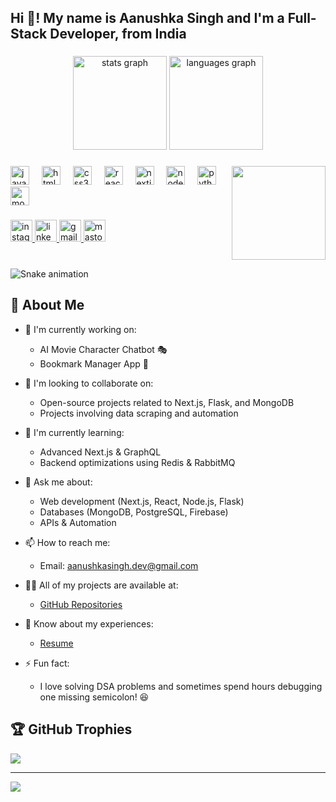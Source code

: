 <h2 align="left">Hi 👋! My name is Aanushka Singh and I'm a Full-Stack Developer, from India</h2>

###
<div align="center">
  <img src="https://github-readme-stats.vercel.app/api?username=Aanushka001&theme=one_dark_pro&hide_title=false&hide_rank=false&show_icons=true&include_all_commits=true&count_private=true&disable_animations=false&locale=en&hide_border=false" height="150" alt="stats graph"  />
  <img src="https://github-readme-stats.vercel.app/api/top-langs?username=Aanushka001&locale=en&hide_title=false&layout=compact&card_width=320&langs_count=5&theme=one_dark_pro&hide_border=false" height="150" alt="languages graph"  />
</div>

###
<img align="right" height="150" src="https://i.imgflip.com/65efzo.gif"  />

###
<div align="left">
  <img src="https://cdn.jsdelivr.net/gh/devicons/devicon/icons/javascript/javascript-original.svg" height="30" alt="javascript logo"  />
  <img width="12" />
  <img src="https://cdn.jsdelivr.net/gh/devicons/devicon/icons/html5/html5-original.svg" height="30" alt="html5 logo"  />
  <img width="12" />
  <img src="https://cdn.jsdelivr.net/gh/devicons/devicon/icons/css3/css3-original.svg" height="30" alt="css3 logo"  />
  <img width="12" />
  <img src="https://cdn.jsdelivr.net/gh/devicons/devicon/icons/react/react-original.svg" height="30" alt="react logo"  />
  <img width="12" />
  <img src="https://cdn.jsdelivr.net/gh/devicons/devicon/icons/nextjs/nextjs-original.svg" height="30" alt="nextjs logo"  />
  <img width="12" />
  <img src="https://cdn.jsdelivr.net/gh/devicons/devicon/icons/nodejs/nodejs-original.svg" height="30" alt="nodejs logo"  />
  <img width="12" />
  <img src="https://cdn.jsdelivr.net/gh/devicons/devicon/icons/python/python-original.svg" height="30" alt="python logo"  />
  <img width="12" />
  <img src="https://cdn.jsdelivr.net/gh/devicons/devicon/icons/mongodb/mongodb-original.svg" height="30" alt="mongodb logo"  />
</div>

###
<div align="left">
  <a href="https://instagram.com/Aanushka SIngh">
    <img src="https://img.shields.io/static/v1?message=Instagram&logo=instagram&label=&color=E4405F&logoColor=white&labelColor=&style=for-the-badge" height="35" alt="instagram logo"  />
  </a>
  <a href="https://www.linkedin.com/in/aanushka-singh-5bab49223/">
    <img src="https://img.shields.io/static/v1?message=LinkedIn&logo=linkedin&label=&color=0077B5&logoColor=white&labelColor=&style=for-the-badge" height="35" alt="linkedin logo"  />
  </a>
  <a href="mailto:aanushkasingh328@gmail.com">
    <img src="https://img.shields.io/static/v1?message=Gmail&logo=gmail&label=&color=D14836&logoColor=white&labelColor=&style=for-the-badge" height="35" alt="gmail logo"  />
  </a>
  <a href="https://mastodon.social/@Aanushka Singh">
    <img src="https://img.shields.io/static/v1?message=Mastodon&logo=mastodon&label=&color=2B90D9&logoColor=white&labelColor=&style=for-the-badge" height="35" alt="mastodon logo"  />
  </a>
</div>

###
<br clear="both">

<img src="https://raw.githubusercontent.com/Aanushka001/Aanushka001/output/snake.svg" alt="Snake animation" />

###

## 🚀 About Me
- 🔭 I'm currently working on:
  - AI Movie Character Chatbot 🎭
  - Bookmark Manager App 📑
  
- 👯 I'm looking to collaborate on:
  - Open-source projects related to Next.js, Flask, and MongoDB
  - Projects involving data scraping and automation
  
- 🌱 I'm currently learning:
  - Advanced Next.js & GraphQL
  - Backend optimizations using Redis & RabbitMQ
  
- 💬 Ask me about:
  - Web development (Next.js, React, Node.js, Flask)
  - Databases (MongoDB, PostgreSQL, Firebase)
  - APIs & Automation
  
- 📫 How to reach me:
  - Email: aanushkasingh.dev@gmail.com
  
- 👨‍💻 All of my projects are available at:
  - [GitHub Repositories](https://github.com/Aanushka001)
  
- 📄 Know about my experiences:
  - [Resume](https://yourresumelink.com)
  
- ⚡ Fun fact:
  - I love solving DSA problems and sometimes spend hours debugging one missing semicolon! 😆

## 🏆 GitHub Trophies
![](https://github-profile-trophy.vercel.app/?username=Aanushka001&theme=aura_dark&no-frame=false&no-bg=true&margin-w=4)

---
[![](https://visitcount.itsvg.in/api?id=Aanushka001&icon=9&color=11)](https://visitcount.itsvg.in)
